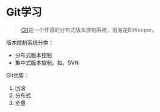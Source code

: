 # Git学习
>[GIt](https://git-scm.com/)是一个开源的分布式版本控制系统，前身是BitKeeper。

版本控制系统分类：   
* 分布式版本控制
* 集中式版本控制。如，SVN  
  
Git优势：  
1. 回滚
2. 分布式
3. 全量

